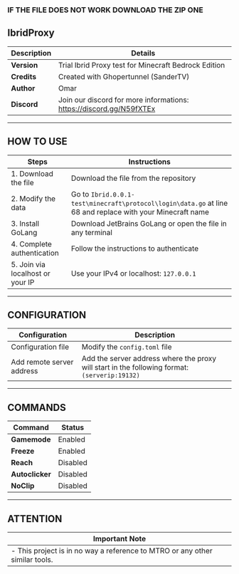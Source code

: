 ### IF THE FILE DOES NOT WORK DOWNLOAD THE ZIP ONE

## IbridProxy

| Description                                      | Details                                                               |
|--------------------------------------------------|-------------------------------------------------------------------------|
| **Version**                                      | Trial Ibrid Proxy test for Minecraft Bedrock Edition                    |
| **Credits**                                    | Created with Ghopertunnel     (SanderTV)                                           |
| **Author**                                    | Omar                                           |
| **Discord**                                    | Join our discord for more informations: https://discord.gg/N59fXTEx                                           |

---

## **HOW TO USE**

| Steps                                          | Instructions                                                                                 |
|------------------------------------------------|---------------------------------------------------------------------------------------------|
| 1. Download the file                          | Download the file from the repository                                                      |
| 2. Modify the data                             | Go to `Ibrid.0.0.1-test\minecraft\protocol\login\data.go` at line 68 and replace with your Minecraft name |
| 3. Install GoLang                              | Download JetBrains GoLang or open the file in any terminal                                  |
| 4. Complete authentication                    | Follow the instructions to authenticate                                                     |
| 5. Join via localhost or your IP               | Use your IPv4 or localhost: `127.0.0.1`                                                    |

---

## **CONFIGURATION**

| Configuration                                     | Description                                                                                 |
|--------------------------------------------------|---------------------------------------------------------------------------------------------|
| Configuration file                               | Modify the `config.toml` file                                                                |
| Add remote server address                        | Add the server address where the proxy will start in the following format: `(serverip:19132)` |

---

## **COMMANDS**

| Command         | Status                                                                |
|-----------------|-----------------------------------------------------------------------|
| **Gamemode**    | Enabled                                                               |
| **Freeze**      | Enabled                                                               |
| **Reach**       | Disabled                                                              |
| **Autoclicker** | Disabled                                                              |
| **NoClip**      | Disabled                                                              |

---

## **ATTENTION**

| Important Note                                                                                       |
|------------------------------------------------------------------------------------------------------|
| - This project is in no way a reference to MTRO or any other similar tools.                          |
